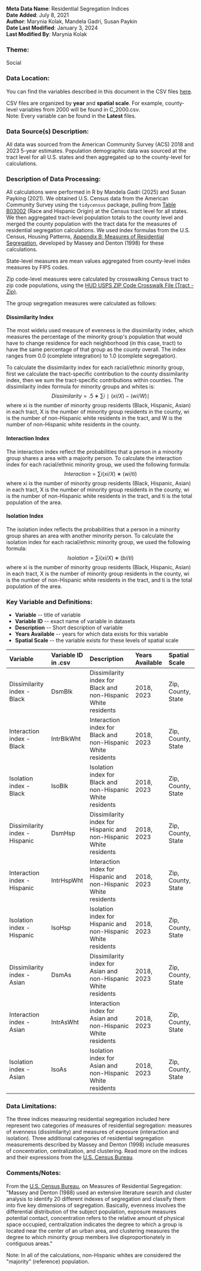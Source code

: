 **Meta Data Name**: Residential Segregation Indices  
**Date Added**: July 8, 2021  
**Author**: Marynia Kolak, Mandela Gadri, Susan Paykin  
**Date Last Modified**: January 3, 2024  
**Last Modified By**: Marynia Kolak

### Theme: 
Social

### Data Location: 
You can find the variables described in this document in the CSV files [here](https://oeps.healthyregions.org/download).  

CSV files are organized by **year** and **spatial scale**. For example, county-level variables from 2000 will be found in C_2000.csv.  
Note: Every variable can be found in the **Latest** files.

### Data Source(s) Description:  
All data was sourced from the American Community Survey (ACS) 2018 and 2023 5-year estimates. Population demographic data was sourced at the tract level for all U.S. states and then aggregated up to the county-level for calculations. 

### Description of Data Processing: 
All calculations were performed in R by Mandela Gadri (2025) and Susan Payking (2021). We obtained U.S. Census data from the American Community Survey using the `tidycensus` package, pulling from [Table B03002](https://censusreporter.org/tables/B03002/) (Race and Hispanic Origin) at the Census tract level for all states. We then aggregated tract-level population totals to the county level and merged the county population with the tract data for the measures of residential segregation calculations. We used index formulas from the U.S. Census, Housing Patterns, [Appendix B: Measures of Residential Segregation](https://www.census.gov/topics/housing/housing-patterns/guidance/appendix-b.html), developed by Massey and Denton (1998) for these calculations. 

State-level measures are mean values aggregated from county-level index measures by FIPS codes. 

Zip code-level measures were calculated by crosswalking Census tract to zip code populations, using the [HUD USPS ZIP Code Crosswalk File (Tract - Zip)](https://www.huduser.gov/portal/datasets/usps_crosswalk.html). 

The group segregation measures were calculated as follows: 

#### Dissimilarity Index

The most widelu used measure of evenness is the dissimilarity index, which measures the percentage of the minority group's population that would have to change residence for each neighborhood (in this case, tract) to have the same percentage of that group as the county overall. The index ranges from 0.0 (complete integration) to 1.0 (complete segregation). 

To calculate the dissimilarity index for each racial/ethnic minority group, first we calculate the tract-specific contribution to the county dissimilarity index, then we sum the tract-specific contributions within counties. The dissimilarity index formula for minority groups and whites is: $$Dissimilarity=.5∗∑i ∣(xi/X) − (wi/W)∣$$ where xi is the number of minority group residents (Black, Hispanic, Asian) in each tract, X is the number of minority group residents in the county, wi is the number of non-Hispanic white residents in the tract, and W is the number of non-Hispanic white residents in the county.

#### Interaction Index

The interaction index reflect the probabilities that a person in a minority group shares a  area with a majority person. To calculate the interaction index for each racial/ethnic minority group, we used the following formula: $$Interaction= ∑i (xi/X) ∗ (wi/ti)$$ where xi is the number of minority group residents (Black, Hispanic, Asian) in each tract, X is the number of minority group residents in the county, wi is the number of non-Hispanic white residents in the tract, and ti is the total population of the area. 

#### Isolation Index

The isolation index reflects the probabilities that a person in a minority group shares an area with another minority person. To calculate the isolation index for each racial/ethnic minority group, we used the following formula: $$Isolation=∑i (xi/X) ∗ (bi/ti)$$  where xi is the number of minority group residents (Black, Hispanic, Asian) in each tract, X is the number of minority group residents in the county, wi is the number of non-Hispanic white residents in the tract, and ti is the total population of the area. 

### Key Variable and Definitions:

- **Variable** -- title of variable
- **Variable ID** -- exact name of variable in datasets
- **Description** -- Short description of variable
- **Years Available** -- years for which data exists for this variable
- **Spatial Scale** -- the variable exists for these levels of spatial scale

| Variable | Variable ID in .csv | Description | Years Available | Spatial Scale |
|:---------|:--------------------|:------------|:----------------|:--------------|
| Dissimilarity index - Black | DsmBlk | Dissimilarity index for Black and non-Hispanic White residents | 2018, 2023 | Zip, County, State |
| Interaction index - Black | IntrBlkWht | Interaction index for Black and non-Hispanic White residents | 2018, 2023 | Zip, County, State |
| Isolation index - Black | IsoBlk | Isolation index for Black and non-Hispanic White residents | 2018, 2023 | Zip, County, State |
| Dissimilarity index - Hispanic | DsmHsp | Dissimilarity index for Hispanic and non-Hispanic White residents | 2018, 2023 | Zip, County, State |
| Interaction index - Hispanic | IntrHspWht | Interaction index for Hispanic and non-Hispanic White residents | 2018, 2023 | Zip, County, State |
| Isolation index - Hispanic | IsoHsp | Isolation index for Hispanic and non-Hispanic White residents | 2018, 2023 | Zip, County, State |
| Dissimilarity index - Asian | DsmAs | Dissimilarity index for Asian and non-Hispanic White residents | 2018, 2023 | Zip, County, State |
| Interaction index - Asian | IntrAsWht | Interaction index for Asian and non-Hispanic White residents | 2018, 2023 | Zip, County, State |
| Isolation index - Asian | IsoAs | Isolation index for Asian and non-Hispanic White residents | 2018, 2023 | Zip, County, State |

### Data Limitations:
The three indices measuring  residential segregation included here represent two categories of measures of residential segregation: measures of evenness (dissimilarity) and measures of exposure (interaction and isolation). Three additional categories of residential segregation measurements described by Massey and Denton (1998) include measures of concentration, centralization, and clustering. Read more on the indices and their expressions from the [U.S. Census Bureau](https://www.census.gov/topics/housing/housing-patterns/guidance/appendix-b.html). 


### Comments/Notes:
From the [U.S. Census Bureau](https://www.census.gov/topics/housing/housing-patterns/guidance/appendix-b.html), on Measures of Residential Segregation: "Massey and Denton (1988) used an extensive literature search and cluster analysis to identify 20 different indexes of segregation and classify them into five key dimensions of segregation. Basically, evenness involves the differential distribution of the subject population, exposure measures potential contact, concentration refers to the relative amount of physical space occupied, centralization indicates the degree to which a group is located near the center of an urban area, and clustering measures the degree to which minority group members live disproportionately in contiguous areas."

Note: In all of the calculations, non-Hispanic whites are considered the "majority" (reference) population. 
